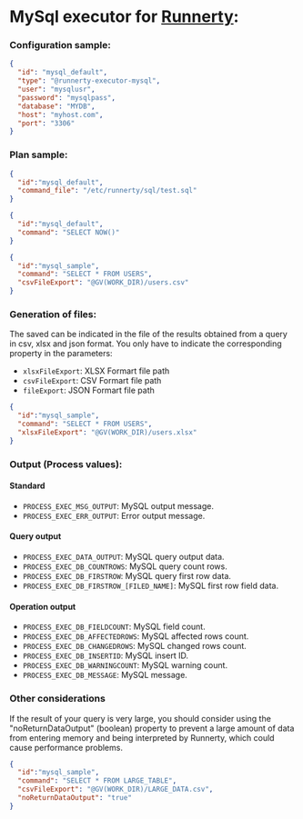 # MySql executor for [Runnerty]:

### Configuration sample:
```json
{
  "id": "mysql_default",
  "type": "@runnerty-executor-mysql",
  "user": "mysqlusr",
  "password": "mysqlpass",
  "database": "MYDB",
  "host": "myhost.com",
  "port": "3306"
}
```

### Plan sample:
```json
{
  "id":"mysql_default",
  "command_file": "/etc/runnerty/sql/test.sql"
}
```

```json
{
  "id":"mysql_default",
  "command": "SELECT NOW()"
}
```

```json
{
  "id":"mysql_sample",
  "command": "SELECT * FROM USERS",
  "csvFileExport": "@GV(WORK_DIR)/users.csv"
}
```

### Generation of files:
The saved can be indicated in the file of the results obtained from a query in csv, xlsx and json format.
You only have to indicate the corresponding property in the parameters:
* `xlsxFileExport`: XLSX Formart file path
* `csvFileExport`: CSV Formart file path
* `fileExport`: JSON Formart file path

```json
{
  "id":"mysql_sample",
  "command": "SELECT * FROM USERS",
  "xlsxFileExport": "@GV(WORK_DIR)/users.xlsx"
}
```

### Output (Process values):
#### Standard
* `PROCESS_EXEC_MSG_OUTPUT`: MySQL output message. 
* `PROCESS_EXEC_ERR_OUTPUT`: Error output message.
#### Query output
* `PROCESS_EXEC_DATA_OUTPUT`: MySQL query output data.
* `PROCESS_EXEC_DB_COUNTROWS`: MySQL query count rows.
* `PROCESS_EXEC_DB_FIRSTROW`: MySQL query first row data.
* `PROCESS_EXEC_DB_FIRSTROW_[FILED_NAME]`: MySQL first row field data.
#### Operation output
* `PROCESS_EXEC_DB_FIELDCOUNT`: MySQL field count.
* `PROCESS_EXEC_DB_AFFECTEDROWS`: MySQL affected rows count.
* `PROCESS_EXEC_DB_CHANGEDROWS`: MySQL changed rows count.
* `PROCESS_EXEC_DB_INSERTID`: MySQL insert ID.
* `PROCESS_EXEC_DB_WARNINGCOUNT`: MySQL warning count.
* `PROCESS_EXEC_DB_MESSAGE`: MySQL message.

### Other considerations
If the result of your query is very large, you should consider using the "noReturnDataOutput" (boolean) property to prevent a large amount of data from entering memory and being interpreted by Runnerty, which could cause performance problems.

```json
{
  "id":"mysql_sample",
  "command": "SELECT * FROM LARGE_TABLE",
  "csvFileExport": "@GV(WORK_DIR)/LARGE_DATA.csv",
  "noReturnDataOutput": "true"
}
```


[Runnerty]: http://www.runnerty.io
